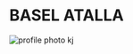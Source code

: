 

# BASEL ATALLA

![profile photo](https://pbs.twimg.com/profile_images/1345094083098910720/YHtRjlBa_400x400.jpg)
kj
